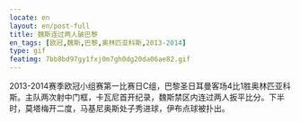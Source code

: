 ```yaml
---
locate: en
layout: en/post-full
title: 魏斯连过两人破巴黎
en_tags: [欧冠,魏斯,巴黎,奥林匹亚科斯,2013-2014]
type: gif
featimg: 7bb8bd97gy1fxj0m7gh0dg20da06ae82.gif
---
```


2013-2014赛季欧冠小组赛第一比赛日C组，巴黎圣日耳曼客场4比1胜奥林匹亚科斯。主队两次射中门框，卡瓦尼首开纪录，魏斯禁区内连过两人扳平比分。下半时，莫塔梅开二度，马基尼奥斯处子秀进球，伊布点球被扑出。